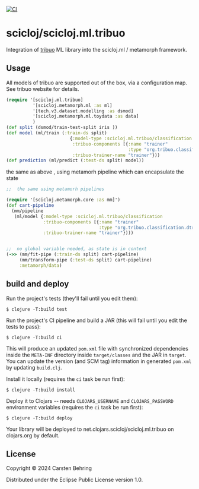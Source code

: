 [![CI](https://github.com/scicloj/scicloj.ml.tribuo/actions/workflows/clojure.yml/badge.svg)](https://github.com/scicloj/scicloj.ml.tribuo/actions/workflows/clojure.yml)

# scicloj/scicloj.ml.tribuo

Integration of [tribuo](https://tribuo.org) ML library into the scicloj.ml / metamorph framework.

## Usage

All models of tribuo are supported out of the box, via a configuration map. See tribuo website for details.


``` clojure
(require '[scicloj.ml.tribuo]
          '[scicloj.metamorph.ml :as ml]
          '[tech.v3.dataset.modelling :as dsmod]
          '[scicloj.metamorph.ml.toydata :as data]
          )
(def split (dsmod/train-test-split iris ))
(def model (ml/train (:train-ds split)
                        {:model-type :scicloj.ml.tribuo/classification
                         :tribuo-components [{:name "trainer"
                                              :type "org.tribuo.classification.dtree.CARTClassificationTrainer"}]
                         :tribuo-trainer-name "trainer"}))
(def prediction (ml/predict (:test-ds split) model))
```

the same as above , using metamorh pipeline which can encapsulate the state

``` clojure
;;  the same using metamorh pipelines

(require '[scicloj.metamorph.core :as mm]')
(def cart-pipeline
  (mm/pipeline
   (ml/model {:model-type :scicloj.ml.tribuo/classification
              :tribuo-components [{:name "trainer"
                                   :type "org.tribuo.classification.dtree.CARTClassificationTrainer"}]
              :tribuo-trainer-name "trainer"})))


;;  no global variable needed, as state is in context
(->> (mm/fit-pipe (:train-ds split) cart-pipeline)
     (mm/transform-pipe (:test-ds split) cart-pipeline)
     :metamorph/data)

```

## build and deploy

Run the project's tests (they'll fail until you edit them):

    $ clojure -T:build test

Run the project's CI pipeline and build a JAR (this will fail until you edit the tests to pass):

    $ clojure -T:build ci

This will produce an updated `pom.xml` file with synchronized dependencies inside the `META-INF`
directory inside `target/classes` and the JAR in `target`. You can update the version (and SCM tag)
information in generated `pom.xml` by updating `build.clj`.

Install it locally (requires the `ci` task be run first):

    $ clojure -T:build install

Deploy it to Clojars -- needs `CLOJARS_USERNAME` and `CLOJARS_PASSWORD` environment
variables (requires the `ci` task be run first):

    $ clojure -T:build deploy

Your library will be deployed to net.clojars.scicloj/scicloj.ml.tribuo on clojars.org by default.

## License

Copyright © 2024 Carsten Behring

Distributed under the Eclipse Public License version 1.0.
